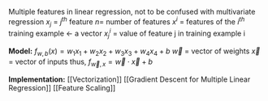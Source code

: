 Multiple features in linear regression, not to be confused with multivariate regression
$x_j$ = $j^{th}$ feature
$n =$ number of features
$x^i$ = features of the $i^{th}$ training example <- a vector
$x^i_j$ = value of feature j in training example i

**Model:**
$f_{w,b}(x) = w_1 x_1 + w_2 x_2 + w_3 x_3 + w_4 x_4 + b$
$\vec{w}$ = vector of weights
$\vec{x}$ = vector of inputs
thus,
$f_{\vec{w}, x} = \vec{w} \cdot \vec{x} + b$

**Implementation:**
[[Vectorization]]
[[Gradient Descent for Multiple Linear Regression]]
[[Feature Scaling]]
